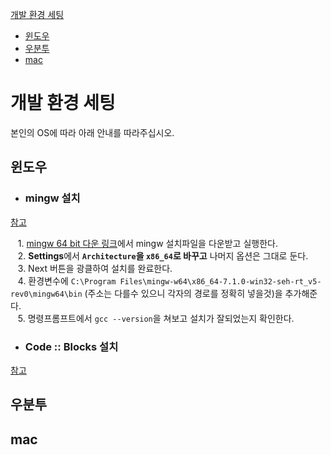 [개발 환경 세팅](#개발-환경-세팅)
- [윈도우](#윈도우)
- [우분투](#우분투)
- [mac](#mac)

# 개발 환경 세팅
본인의 OS에 따라 아래 안내를 따라주십시오.

## 윈도우
- ### mingw 설치 

[참고](http://kkikkodev.tistory.com/41)  

    1. [mingw 64 bit 다운 링크](http://sourceforge.net/projects/mingw-w64/files/latest/download)에서 mingw 설치파일을 다운받고 실행한다.  
    2. **Settings**에서 **`Architecture`을 `x86_64`로 바꾸고** 나머지 옵션은 그대로 둔다.  
    3. Next 버튼을 광클하여 설치를 완료한다.  
    4. 환경변수에 `C:\Program Files\mingw-w64\x86_64-7.1.0-win32-seh-rt_v5-rev0\mingw64\bin` (주소는 다를수 있으니 각자의 경로를 정확히 넣을것)을 추가해준다.  
    5. 명령프롬프트에서 `gcc --version`을 쳐보고 설치가 잘되었는지 확인한다.
    
- ### Code :: Blocks 설치

[참고](http://kkikkodev.tistory.com/42)


## 우분투

## mac
